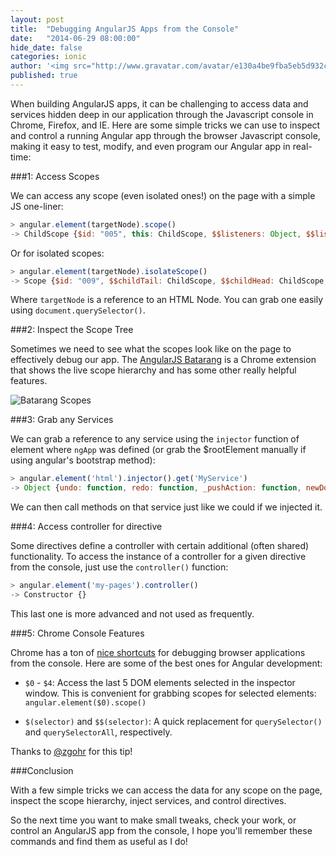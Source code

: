 ```yaml
---
layout: post
title:  "Debugging AngularJS Apps from the Console"
date:   "2014-06-29 08:00:00"
hide_date: false
categories: ionic
author: '<img src="http://www.gravatar.com/avatar/e130a4be9fba5eb5d932c813fbe3a58d?s=48&amp;d=mm" class="author-icon"><a href="http://twitter.com/maxlynch" target="_blank">@maxlynch</a>'
published: true
---
```


When building AngularJS apps, it can be challenging to access data and services hidden deep in our application through the Javascript console in Chrome, Firefox, and IE. Here are some simple tricks we can use to inspect and control a running Angular app through the browser Javascript console, making it easy to test, modify, and even program our Angular app in real-time:

<!-- more -->

###1: Access Scopes

We can access any scope (even isolated ones!) on the page with a simple JS one-liner:

```javascript
> angular.element(targetNode).scope()
-> ChildScope {$id: "005", this: ChildScope, $$listeners: Object, $$listenerCount: Object, $parent: Scope…}
```

Or for isolated scopes:

```javascript
> angular.element(targetNode).isolateScope()
-> Scope {$id: "009", $$childTail: ChildScope, $$childHead: ChildScope, $$prevSibling: ChildScope, $$nextSibling: Scope…}
```

Where `targetNode` is a reference to an HTML Node. You can grab one easily using `document.querySelector()`.

###2: Inspect the Scope Tree

Sometimes we need to see what the scopes look like on the page to effectively debug our app. The [AngularJS Batarang](https://chrome.google.com/webstore/detail/angularjs-batarang/ighdmehidhipcmcojjgiloacoafjmpfk?hl=en) is a Chrome extension that shows the live scope hierarchy and has some other really helpful features.

![Batarang Scopes](http://ionicframework.com.s3.amazonaws.com/blog/angular-batarang.png)

###3: Grab any Services

We can grab a reference to any service using the `injector` function of element where `ngApp` was defined (or grab the $rootElement manually if using angular's bootstrap method):

```javascript
> angular.element('html').injector().get('MyService')
-> Object {undo: function, redo: function, _pushAction: function, newDocument: function, init: function…}
```

We can then call methods on that service just like we could if we injected it.

###4: Access controller for directive

Some directives define a controller with certain additional (often shared) functionality. To access the instance of a controller for a given directive from the console, just use the `controller()` function:

```javascript
> angular.element('my-pages').controller()
-> Constructor {}
```

This last one is more advanced and not used as frequently.

###5: Chrome Console Features

Chrome has a ton of [nice shortcuts](https://developer.chrome.com/devtools/docs/commandline-api) for debugging browser applications from the console. Here are some of the best ones for Angular development:

 * `$0` - `$4`: Access the last 5 DOM elements selected in the inspector window. This is convenient for grabbing scopes for selected elements: `angular.element($0).scope()`

 * `$(selector)` and `$$(selector)`: A quick replacement for `querySelector()` and `querySelectorAll`, respectively.

Thanks to [@zgohr](http://twitter.com/zgohr) for this tip!

###Conclusion

With a few simple tricks we can access the data for any scope on the page, inspect the scope hierarchy, inject services, and control directives.

So the next time you want to make small tweaks, check your work, or control an AngularJS app from the console, I hope you'll remember these commands and find them as useful as I do!
